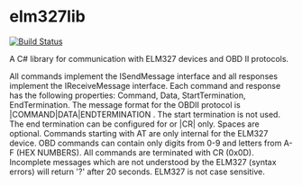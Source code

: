 elm327lib
=========

[![Build Status](https://travis-ci.org/cracker4o/elm327lib.svg?branch=master)](https://travis-ci.org/cracker4o/elm327lib)

A C# library for communication with ELM327 devices and OBD II protocols.

All commands implement the ISendMessage interface and all responses implement the IReceiveMessage interface. Each command and response has the following properties: Command, Data, StartTermination, EndTermination. The message format for the OBDII protocol is |COMMAND|DATA|ENDTERMINATION . The start termination is not used. The end termination can be configured for <CR><LF> or |CR| only. Spaces are optional. Commands starting with AT are only internal for the ELM327 device. OBD commands can contain only digits from 0-9 and letters from A-F (HEX NUMBERS). All commands are terminated with CR (0x0D). Incomplete messages which are not understood by the ELM327 (syntax errors) will return '?' after 20 seconds. ELM327 is not case sensitive.


